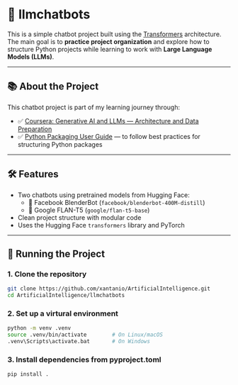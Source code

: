 # 🤖 llmchatbots

This is a simple chatbot project built using the [Transformers](https://huggingface.co/transformers/) architecture. The main goal is to **practice project organization** and explore how to structure Python projects while learning to work with **Large Language Models (LLMs)**.

---

## 📚 About the Project

This chatbot project is part of my learning journey through:

- ✅ [Coursera: Generative AI and LLMs — Architecture and Data Preparation](https://www.coursera.org/learn/generative-ai-llm-architecture-data-preparation/home/module/2)
- ✅ [Python Packaging User Guide](https://packaging.python.org/en/latest/tutorials/packaging-projects/) — to follow best practices for structuring Python packages

---

## 🛠️ Features

- Two chatbots using pretrained models from Hugging Face:
  - 🤖 Facebook BlenderBot (`facebook/blenderbot-400M-distill`)
  - 🤖 Google FLAN-T5 (`google/flan-t5-base`)
- Clean project structure with modular code
- Uses the Hugging Face `transformers` library and PyTorch

---

## 🚀 Running the Project

### 1. Clone the repository
```bash
git clone https://github.com/xantanio/ArtificialIntelligence.git
cd ArtificialIntelligence/llmchatbots
```
### 2. Set up a virtural environment
```bash
python -m venv .venv
source .venv/bin/activate        # On Linux/macOS
.venv\Scripts\activate.bat       # On Windows
```
### 3. Install dependencies from pyproject.toml
```bash
pip install .
```
